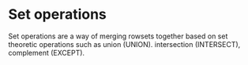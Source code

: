 # Set operations

Set operations are a way of merging rowsets together based on set theoretic operations such as union (UNION). intersection (INTERSECT), complement (EXCEPT).


